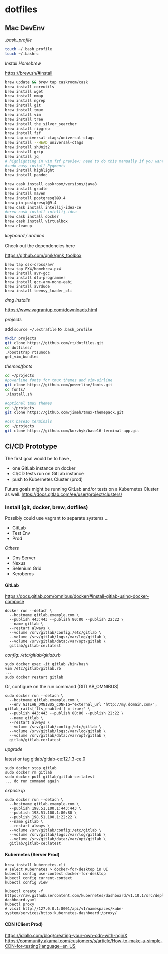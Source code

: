 # dotfiles


## Mac DevEnv

*.bash_profile*

```bash
touch ~/.bash_profile
touch ~/.bashrc
```

*Install Homebrew*

https://brew.sh/#install


```bash
brew update && brew tap caskroom/cask
brew install coreutils
brew install wget
brew install nmap
brew install ngrep
brew install git
brew install tmux
brew install vim
brew install tree
brew install the_silver_searcher 
brew install ripgrep
brew install fzf
brew tap universal-ctags/universal-ctags
brew install --HEAD universal-ctags
brew install shUnit2
brew install grip
brew install jq
# highlighting in vim fzf preview: need to do this manually if you want the latest hightlighting
#sudo easy_install Pygments
brew install highlight
brew install pandoc
```

```bash
brew cask install caskroom/versions/java8
brew install gradle
brew install maven
brew install postgresql@9.4 
brew pin postgresql@9.4
brew cask install intellij-idea-ce
#brew cask install intellij-idea
brew cask install docker
brew cask install virtualbox
brew cleanup
```

*keyboard / arduino*

Check out the dependencies here

https://github.com/qmk/qmk_toolbox

```
brew tap osx-cross/avr
brew tap PX4/homebrew-px4
brew install avr-gcc
brew install dfu-programmer
brew install gcc-arm-none-eabi
brew install avrdude
brew install teensy_loader_cli
```

*dmg installs*

https://www.vagrantup.com/downloads.html


*projects*

add `source ~/.extrafile` to `.bash_profile`

```bash
mkdir projects
git clone https://github.com/rt/dotfiles.git
cd dotfiles/
./bootstrap rtsunoda
get_vim_bundles
```

*themes/fonts*
```bash
cd ~/projects
#powerline fonts for tmux themes and vim-airline
git clone https://github.com/powerline/fonts.git
cd fonts/
./install.sh

#optional tmux themes
cd ~/projects
git clone https://github.com/jimeh/tmux-themepack.git

#osx base16 terminals
cd ~/projects
git clone https://github.com/korzhyk/base16-terminal-app.git
```

## CI/CD Prototype

The first goal would be to have ,

- one GitLab instance on docker
- CI/CD tests run on GitLab instance
- push to Kubernetes Cluster (prod)

Future goals might be running GitLab and/or tests on a Kubernetes Cluster as well.
https://docs.gitlab.com/ee/user/project/clusters/


###  Install (git, docker, brew, dotfiles)

Possibly could use vagrant to separate systems ...
- GitLab
- Test Env
- Prod

*Others*
- Dns Server
- Nexus
- Selenium Grid
- Keroberos

#### GitLab

https://docs.gitlab.com/omnibus/docker/#install-gitlab-using-docker-compose

```
docker run --detach \
  --hostname gitlab.example.com \
  --publish 443:443 --publish 80:80 --publish 22:22 \
  --name gitlab \
  --restart always \
  --volume /srv/gitlab/config:/etc/gitlab \
  --volume /srv/gitlab/logs:/var/log/gitlab \
  --volume /srv/gitlab/data:/var/opt/gitlab \
  gitlab/gitlab-ce:latest
```

*config: /etc/gitlab/gitlab.rb*

```
sudo docker exec -it gitlab /bin/bash
vim /etc/gitlab/gitlab.rb
...
sudo docker restart gitlab
```

Or, configure on the run command (GITLAB_OMNIBUS)
```
sudo docker run --detach \
  --hostname gitlab.example.com \
  --env GITLAB_OMNIBUS_CONFIG="external_url 'http://my.domain.com/'; gitlab_rails['lfs_enabled'] = true;" \
  --publish 443:443 --publish 80:80 --publish 22:22 \
  --name gitlab \
  --restart always \
  --volume /srv/gitlab/config:/etc/gitlab \
  --volume /srv/gitlab/logs:/var/log/gitlab \
  --volume /srv/gitlab/data:/var/opt/gitlab \
  gitlab/gitlab-ce:latest
```

*upgrade*

latest or tag gitlab/gitlab-ce:12.1.3-ce.0

```
sudo docker stop gitlab
sudo docker rm gitlab
sudo docker pull gitlab/gitlab-ce:latest
... do run command again
```

*expose ip*
```
sudo docker run --detach \
  --hostname gitlab.example.com \
  --publish 198.51.100.1:443:443 \
  --publish 198.51.100.1:80:80 \
  --publish 198.51.100.1:22:22 \
  --name gitlab \
  --restart always \
  --volume /srv/gitlab/config:/etc/gitlab \
  --volume /srv/gitlab/logs:/var/log/gitlab \
  --volume /srv/gitlab/data:/var/opt/gitlab \
  gitlab/gitlab-ce:latest
```

#### Kubernetes (Server Prod)

```
brew install kubernetes-cli
# select Kubernetes > docker-for-desktop in UI
kubectl config use-context docker-for-desktop
kubectl config current-context
kubectl config view
```

```
kubectl create -f https://raw.githubusercontent.com/kubernetes/dashboard/v1.10.1/src/deploy/recommended/kubernetes-dashboard.yaml
kubectl proxy
# visit http://127.0.0.1:8001/api/v1/namespaces/kube-system/services/https:kubernetes-dashboard:/proxy/

```

#### CDN (Client Prod)

https://idiallo.com/blog/creating-your-own-cdn-with-nginX
https://community.akamai.com/customers/s/article/How-to-make-a-simple-CDN-for-testing?language=en_US

```
```
